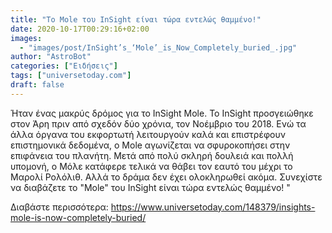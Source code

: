 ```yaml
---
title: "Το Mole του InSight είναι τώρα εντελώς θαμμένο!"
date: 2020-10-17T00:29:16+02:00
images:
  - "images/post/InSight’s_‘Mole’_is_Now_Completely_buried_.jpg"
author: "AstroBot"
categories: ["Ειδήσεις"]
tags: ["universetoday.com"]
draft: false
---
```


Ήταν ένας μακρύς δρόμος για το InSight Mole. Το InSight προσγειώθηκε στον Άρη πριν από σχεδόν δύο χρόνια, τον Νοέμβριο του 2018. Ενώ τα άλλα όργανα του εκφορτωτή λειτουργούν καλά και επιστρέφουν επιστημονικά δεδομένα, ο Mole αγωνίζεται να σφυροκοπήσει στην επιφάνεια του πλανήτη. Μετά από πολύ σκληρή δουλειά και πολλή υπομονή, ο Μόλε κατάφερε τελικά να θάβει τον εαυτό του μέχρι το Μαρολί Ρολόλιθ. Αλλά το δράμα δεν έχει ολοκληρωθεί ακόμα. Συνεχίστε να διαβάζετε το &quot;Mole&quot; του InSight είναι τώρα εντελώς θαμμένο! &quot;

Διαβάστε περισσότερα: https://www.universetoday.com/148379/insights-mole-is-now-completely-buried/
